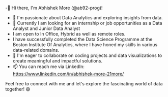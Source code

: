 -👋 Hi there, I'm Abhishek More (@ab92-prog)!
- 👀 I'm passionate about Data Analytics and exploring insights from data.
- 🌱 Currently I am looking for an internship  or  job opportunities as a Data Analyst and Junior Data Analyst
- I am open to In Office, Hybrid as well as remote roles.
- I have successfully completed the Data Science Programme at the Boston Institute Of Analytics, where I have honed  my skills in various data-related domains.
- 💞️ I'm eager to collaborate on coding projects and data visualizations to create meaningful and impactful solutions.
- 📫 You can reach me via LinkedIn: https://www.linkedin.com/in/abhishek-more-21more/

Feel free to connect with me and let's explore the fascinating world of data together! 😄

<!---
ab92-prog/ab92-prog is a ✨ special ✨ repository because its `README.md` (this file) appears on your GitHub profile.
You can click the Preview link to take a look at your changes.
--->
